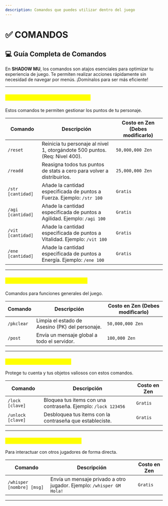 ```yaml
---
description: Comandos que puedes utilizar dentro del juego
---
```


# ✅ COMANDOS

## 💻 Guía Completa de Comandos

En **SHADOW MU**, los comandos son atajos esenciales para optimizar tu experiencia de juego. Te permiten realizar acciones rápidamente sin necesidad de navegar por menús. ¡Domínalos para ser más eficiente!

***

### <mark style="color:yellow;">📊 Comandos de Personaje y Stats</mark>

Estos comandos te permiten gestionar los puntos de tu personaje.

| Comando           | Descripción                                                                 | Costo en Zen **(Debes modificarlo)** |
| ----------------- | --------------------------------------------------------------------------- | ------------------------------------ |
| `/reset`          | Reinicia tu personaje al nivel 1, otorgándote 500 puntos. (Req: Nivel 400). | `50,000,000 Zen`                     |
| `/readd`          | Reasigna todos tus puntos de stats a cero para volver a distribuirlos.      | `25,000,000 Zen`                     |
| `/str [cantidad]` | Añade la cantidad especificada de puntos a Fuerza. Ejemplo: `/str 100`      | `Gratis`                             |
| `/agi [cantidad]` | Añade la cantidad especificada de puntos a Agilidad. Ejemplo: `/agi 100`    | `Gratis`                             |
| `/vit [cantidad]` | Añade la cantidad especificada de puntos a Vitalidad. Ejemplo: `/vit 100`   | `Gratis`                             |
| `/ene [cantidad]` | Añade la cantidad especificada de puntos a Energía. Ejemplo: `/ene 100`     | `Gratis`                             |

***

### <mark style="color:yellow;">🛠️ Comandos de Utilidad y Juego</mark>

Comandos para funciones generales del juego.

| Comando    | Descripción                                     | Costo en Zen **(Debes modificarlo)** |
| ---------- | ----------------------------------------------- | ------------------------------------ |
| `/pkclear` | Limpia el estado de Asesino (PK) del personaje. | `50,000,000 Zen`                     |
| `/post`    | Envía un mensaje global a todo el servidor.     | `100,000 Zen`                        |

***

### <mark style="color:yellow;">🔐 Comandos de Seguridad</mark>

Protege tu cuenta y tus objetos valiosos con estos comandos.

| Comando           | Descripción                                                   | Costo en Zen |
| ----------------- | ------------------------------------------------------------- | ------------ |
| `/lock [clave]`   | Bloquea tus items con una contraseña. Ejemplo: `/lock 123456` | `Gratis`     |
| `/unlock [clave]` | Desbloquea tus items con la contraseña que estableciste.      | `Gratis`     |

***

### <mark style="color:yellow;">💬 Comandos de Comunicación</mark>

Para interactuar con otros jugadores de forma directa.

| Comando                   | Descripción                                                           | Costo en Zen |
| ------------------------- | --------------------------------------------------------------------- | ------------ |
| `/whisper [nombre] [msg]` | Envía un mensaje privado a otro jugador. Ejemplo: `/whisper GM Hola!` | `Gratis`     |

***
